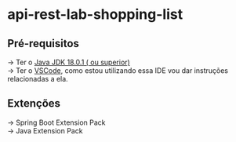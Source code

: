 # api-rest-lab-shopping-list


## Pré-requisitos 

-> Ter o [Java JDK 18.0.1 ( ou superior)](https://www.oracle.com/br/java/technologies/downloads/)
<br>
-> Ter o [VSCode](https://code.visualstudio.com/Download), como estou utilizando essa IDE vou dar instruções relacionadas a ela. 
<br>

## Extenções

-> Spring Boot Extension Pack
<br>
-> Java Extension Pack
<br>

##


